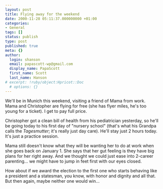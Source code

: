 ```yaml
---
layout: post
title: Flying away for the weekend
date: 2000-11-28 05:11:37.000000000 +01:00
categories:
- General
tags: []
status: publish
type: post
published: true
meta: {}
author:
  login: shanson
  email: papascott-wp@gmail.com
  display_name: PapaScott
  first_name: Scott
  last_name: Hanson
# excerpt: !ruby/object:Hpricot::Doc
  # options: {}
---
```

<p>We'll be in Munich this weekend, visiting a friend of Mama from work. Mama and Christopher are flying for free (she has flyer miles, he's too young for a ticket). I get to pay full price.</p>
<p>Christopher got a clean bill of health from his pediatrician yesterday, so he'll be going today to his first day of "nursery school" (that's what his Grandpa calls the <i>Tagesmutter</i>; it's really just day care). He'll stay just 2 hours today. It's just a practice session.</p>
<p>Mama still doesn't know what they will be wanting her to do at work when she goes back on January 1. She says that her gut feeling is they have big plans for her right away. And we thought we could just ease into 2-career parenting... we might have to jump in feet first with our eyes closed.</p>
<p>How about if we award the election to the first one who starts behaving like a president and a statesman, you know, with honor and dignity and all that. But then again, maybe neither one would win...</p>
